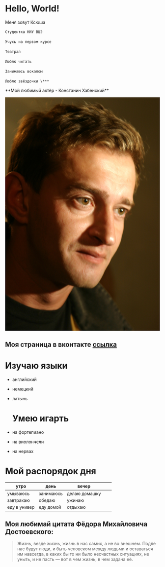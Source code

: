 # Hello, World!
Меня зовут Ксюша
    
    Студентка НИУ ВШЭ

    Учусь на первом курсе
    
    Театрал
    
    Люблю читать
    
    Занимаюсь вокалом

    Люблю звёздочки \***
    
\*\*Мой любимый актёр - Констанин Хабенский\*\*

![](https://github.com/Ksenia23/DigitalLiteracy/blob/master/haba.jpg)

## Моя страница в вконтакте [ссылка](http://vk.com/ksenia_amelia)  

  # Изучаю языки
* английский
* немецкий
* латынь
 
  # Умею игарть
* на фортепиано
* на виолончели
* на нервах

 # Мой распорядок дня 
| утро         | день      | вечер         |   |   |
|--------------|-----------|---------------|---|---|
| умываюсь     | занимаюсь | делаю домашку |   |   |
| завтракаю    | обедаю    | ужинаю        |   |   |
| еду в универ | еду домой | отдыхаю       |   |   |

## Моя любимай цитата Фёдора Михайловича Достоевского:
> Жизнь, везде жизнь, жизнь в нас самих, а не во внешнем. Подле нас будут люди, и быть человеком между людьми и оставаться им навсегда, в каких бы то ни было несчастных ситуациях, не уныть, и не пасть — вот в чем жизнь, в чем задача её. 
